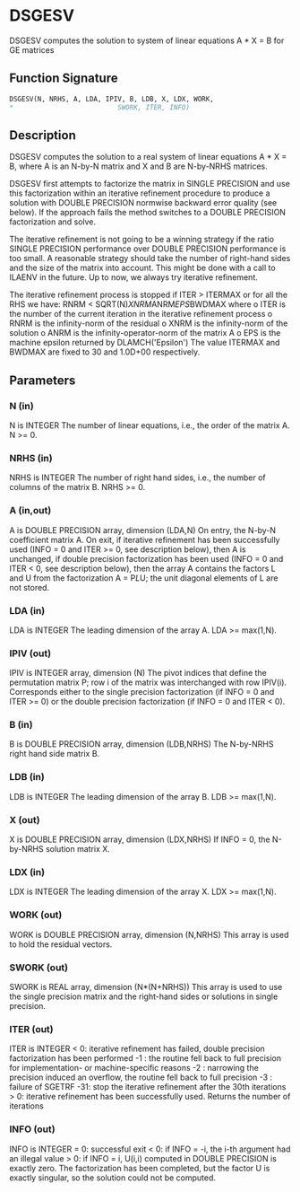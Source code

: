 # DSGESV

DSGESV computes the solution to system of linear equations A * X = B for GE matrices

## Function Signature

```fortran
DSGESV(N, NRHS, A, LDA, IPIV, B, LDB, X, LDX, WORK,
*                          SWORK, ITER, INFO)
```

## Description


 DSGESV computes the solution to a real system of linear equations
    A * X = B,
 where A is an N-by-N matrix and X and B are N-by-NRHS matrices.

 DSGESV first attempts to factorize the matrix in SINGLE PRECISION
 and use this factorization within an iterative refinement procedure
 to produce a solution with DOUBLE PRECISION normwise backward error
 quality (see below). If the approach fails the method switches to a
 DOUBLE PRECISION factorization and solve.

 The iterative refinement is not going to be a winning strategy if
 the ratio SINGLE PRECISION performance over DOUBLE PRECISION
 performance is too small. A reasonable strategy should take the
 number of right-hand sides and the size of the matrix into account.
 This might be done with a call to ILAENV in the future. Up to now, we
 always try iterative refinement.

 The iterative refinement process is stopped if
     ITER > ITERMAX
 or for all the RHS we have:
     RNRM < SQRT(N)*XNRM*ANRM*EPS*BWDMAX
 where
     o ITER is the number of the current iteration in the iterative
       refinement process
     o RNRM is the infinity-norm of the residual
     o XNRM is the infinity-norm of the solution
     o ANRM is the infinity-operator-norm of the matrix A
     o EPS is the machine epsilon returned by DLAMCH('Epsilon')
 The value ITERMAX and BWDMAX are fixed to 30 and 1.0D+00
 respectively.

## Parameters

### N (in)

N is INTEGER The number of linear equations, i.e., the order of the matrix A. N >= 0.

### NRHS (in)

NRHS is INTEGER The number of right hand sides, i.e., the number of columns of the matrix B. NRHS >= 0.

### A (in,out)

A is DOUBLE PRECISION array, dimension (LDA,N) On entry, the N-by-N coefficient matrix A. On exit, if iterative refinement has been successfully used (INFO = 0 and ITER >= 0, see description below), then A is unchanged, if double precision factorization has been used (INFO = 0 and ITER < 0, see description below), then the array A contains the factors L and U from the factorization A = P*L*U; the unit diagonal elements of L are not stored.

### LDA (in)

LDA is INTEGER The leading dimension of the array A. LDA >= max(1,N).

### IPIV (out)

IPIV is INTEGER array, dimension (N) The pivot indices that define the permutation matrix P; row i of the matrix was interchanged with row IPIV(i). Corresponds either to the single precision factorization (if INFO = 0 and ITER >= 0) or the double precision factorization (if INFO = 0 and ITER < 0).

### B (in)

B is DOUBLE PRECISION array, dimension (LDB,NRHS) The N-by-NRHS right hand side matrix B.

### LDB (in)

LDB is INTEGER The leading dimension of the array B. LDB >= max(1,N).

### X (out)

X is DOUBLE PRECISION array, dimension (LDX,NRHS) If INFO = 0, the N-by-NRHS solution matrix X.

### LDX (in)

LDX is INTEGER The leading dimension of the array X. LDX >= max(1,N).

### WORK (out)

WORK is DOUBLE PRECISION array, dimension (N,NRHS) This array is used to hold the residual vectors.

### SWORK (out)

SWORK is REAL array, dimension (N*(N+NRHS)) This array is used to use the single precision matrix and the right-hand sides or solutions in single precision.

### ITER (out)

ITER is INTEGER < 0: iterative refinement has failed, double precision factorization has been performed -1 : the routine fell back to full precision for implementation- or machine-specific reasons -2 : narrowing the precision induced an overflow, the routine fell back to full precision -3 : failure of SGETRF -31: stop the iterative refinement after the 30th iterations > 0: iterative refinement has been successfully used. Returns the number of iterations

### INFO (out)

INFO is INTEGER = 0: successful exit < 0: if INFO = -i, the i-th argument had an illegal value > 0: if INFO = i, U(i,i) computed in DOUBLE PRECISION is exactly zero. The factorization has been completed, but the factor U is exactly singular, so the solution could not be computed.

